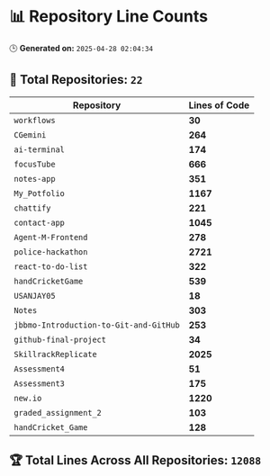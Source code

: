 # 📊 Repository Line Counts
🕒 **Generated on:** `2025-04-28 02:04:34`

## 🔹 **Total Repositories:** `22`

| Repository | Lines of Code |
|------------|--------------|
| `workflows` | **30** |
| `CGemini` | **264** |
| `ai-terminal` | **174** |
| `focusTube` | **666** |
| `notes-app` | **351** |
| `My_Potfolio` | **1167** |
| `chattify` | **221** |
| `contact-app` | **1045** |
| `Agent-M-Frontend` | **278** |
| `police-hackathon` | **2721** |
| `react-to-do-list` | **322** |
| `handCricketGame` | **539** |
| `USANJAY05` | **18** |
| `Notes` | **303** |
| `jbbmo-Introduction-to-Git-and-GitHub` | **253** |
| `github-final-project` | **34** |
| `SkillrackReplicate` | **2025** |
| `Assessment4` | **51** |
| `Assessment3` | **175** |
| `new.io` | **1220** |
| `graded_assignment_2` | **103** |
| `handCricket_Game` | **128** |
## 🏆 **Total Lines Across All Repositories:** `12088`
